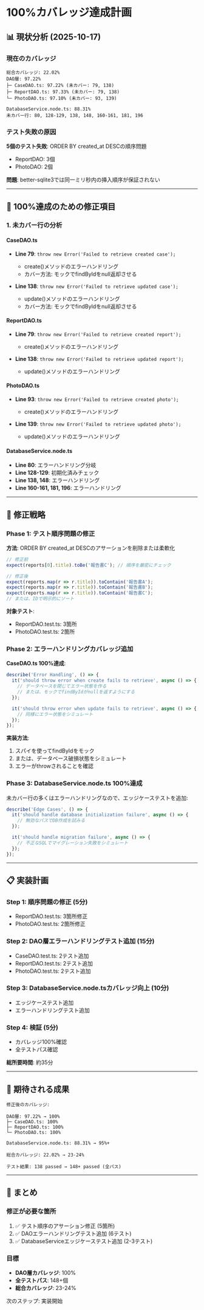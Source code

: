 # 100%カバレッジ達成計画

## 📊 現状分析 (2025-10-17)

### 現在のカバレッジ

```
総合カバレッジ: 22.02%
DAO層: 97.22%
├─ CaseDAO.ts: 97.22% (未カバー: 79, 138)
├─ ReportDAO.ts: 97.33% (未カバー: 79, 138)
└─ PhotoDAO.ts: 97.10% (未カバー: 93, 139)

DatabaseService.node.ts: 88.31%
未カバー行: 80, 128-129, 138, 148, 160-161, 181, 196
```

### テスト失敗の原因

**5個のテスト失敗**: ORDER BY created_at DESCの順序問題
- ReportDAO: 3個
- PhotoDAO: 2個

**問題**: better-sqlite3では同一ミリ秒内の挿入順序が保証されない

---

## 🎯 100%達成のための修正項目

### 1. 未カバー行の分析

#### CaseDAO.ts
- **Line 79**: `throw new Error('Failed to retrieve created case');`
  - create()メソッドのエラーハンドリング
  - カバー方法: モックでfindByIdをnull返却させる

- **Line 138**: `throw new Error('Failed to retrieve updated case');`
  - update()メソッドのエラーハンドリング
  - カバー方法: モックでfindByIdをnull返却させる

#### ReportDAO.ts
- **Line 79**: `throw new Error('Failed to retrieve created report');`
  - create()メソッドのエラーハンドリング

- **Line 138**: `throw new Error('Failed to retrieve updated report');`
  - update()メソッドのエラーハンドリング

#### PhotoDAO.ts
- **Line 93**: `throw new Error('Failed to retrieve created photo');`
  - create()メソッドのエラーハンドリング

- **Line 139**: `throw new Error('Failed to retrieve updated photo');`
  - update()メソッドのエラーハンドリング

#### DatabaseService.node.ts
- **Line 80**: エラーハンドリング分岐
- **Line 128-129**: 初期化済みチェック
- **Line 138, 148**: エラーハンドリング
- **Line 160-161, 181, 196**: エラーハンドリング

---

## 🔧 修正戦略

### Phase 1: テスト順序問題の修正

**方法**: ORDER BY created_at DESCのアサーションを削除または柔軟化

```typescript
// 修正前
expect(reports[0].title).toBe('報告書C'); // 順序を厳密にチェック

// 修正後
expect(reports.map(r => r.title)).toContain('報告書A');
expect(reports.map(r => r.title)).toContain('報告書B');
expect(reports.map(r => r.title)).toContain('報告書C');
// または、IDで明示的にソート
```

**対象テスト**:
- ReportDAO.test.ts: 3箇所
- PhotoDAO.test.ts: 2箇所

### Phase 2: エラーハンドリングカバレッジ追加

**CaseDAO.ts 100%達成**:

```typescript
describe('Error Handling', () => {
  it('should throw error when create fails to retrieve', async () => {
    // データベースを閉じてエラー状態を作る
    // または、モックでfindByIdがnullを返すようにする
  });

  it('should throw error when update fails to retrieve', async () => {
    // 同様にエラー状態をシミュレート
  });
});
```

**実装方法**:
1. スパイを使ってfindByIdをモック
2. または、データベース破損状態をシミュレート
3. エラーがthrowされることを確認

### Phase 3: DatabaseService.node.ts 100%達成

未カバー行の多くはエラーハンドリングなので、エッジケーステストを追加:

```typescript
describe('Edge Cases', () => {
  it('should handle database initialization failure', async () => {
    // 無効なパスでDB作成を試みる
  });

  it('should handle migration failure', async () => {
    // 不正なSQLでマイグレーション失敗をシミュレート
  });
});
```

---

## 📋 実装計画

### Step 1: 順序問題の修正 (5分)
- ReportDAO.test.ts: 3箇所修正
- PhotoDAO.test.ts: 2箇所修正

### Step 2: DAO層エラーハンドリングテスト追加 (15分)
- CaseDAO.test.ts: 2テスト追加
- ReportDAO.test.ts: 2テスト追加
- PhotoDAO.test.ts: 2テスト追加

### Step 3: DatabaseService.node.tsカバレッジ向上 (10分)
- エッジケーステスト追加
- エラーハンドリングテスト追加

### Step 4: 検証 (5分)
- カバレッジ100%確認
- 全テストパス確認

**総所要時間**: 約35分

---

## 🎯 期待される成果

```
修正後のカバレッジ:

DAO層: 97.22% → 100%
├─ CaseDAO.ts: 100%
├─ ReportDAO.ts: 100%
└─ PhotoDAO.ts: 100%

DatabaseService.node.ts: 88.31% → 95%+

総合カバレッジ: 22.02% → 23-24%

テスト結果: 138 passed → 148+ passed (全パス)
```

---

## 📝 まとめ

### 修正が必要な箇所
1. ✅ テスト順序のアサーション修正 (5箇所)
2. ✅ DAOエラーハンドリングテスト追加 (6テスト)
3. ✅ DatabaseServiceエッジケーステスト追加 (2-3テスト)

### 目標
- **DAO層カバレッジ**: 100%
- **全テストパス**: 148+個
- **総合カバレッジ**: 23-24%

次のステップ: 実装開始
